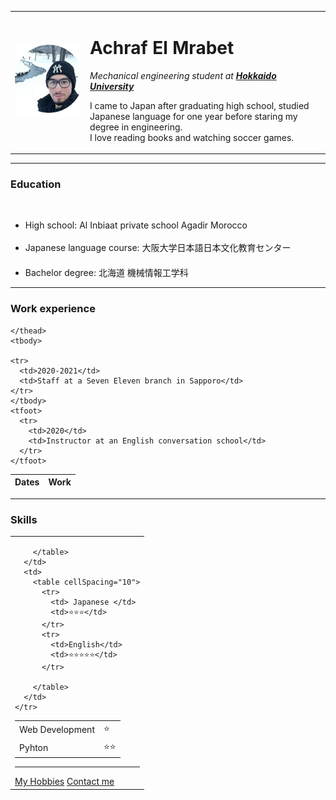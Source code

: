 <!DOCTYPE html>
<html lang="en" dir="ltr">

<head>
  <meta charset="utf-8">
  <title>Achraf's Personal Site</title>
</head>

<body>
  <table cellspacing="20">
    <tr>
      <td><img src="Images/achraf.png" alt="Achraf's profile photo"></td>
      <td><h1>Achraf El Mrabet</h1>
      <p>
        <em> Mechanical engineering student at <strong><a href="https://www.hokudai.ac.jp/">Hokkaido University</a></strong></em>
      </p>
      <p>I came to Japan after graduating high school, studied Japanese language for one year before staring my degree in engineering.<br> I love reading books
        and watching soccer games.
      </p></td>
    </tr>
  </table>

  <hr size="3" noshade>
  <h3>Education</h3>
  <P>
    <br>
  <ul>
    <li>High school: Al Inbiaat private school Agadir Morocco </li><br>
    <li>Japanese language course: 大阪大学日本語日本文化教育センター</li>　
    <br>
    <li>Bachelor degree: 北海道 機械情報工学科</li>
  </ul>
  </p>
  <hr size="3">
  <h3>Work experience</h3>

  <table>
    <thead>
      <tr>
        <th>Dates</th>
        <th>Work</th>
      </tr>

    </thead>
    <tbody>

    <tr>
      <td>2020-2021</td>
      <td>Staff at a Seven Eleven branch in Sapporo</td>
    </tr>
    </tbody>
    <tfoot>
      <tr>
        <td>2020</td>
        <td>Instructor at an English conversation school</td>
      </tr>
    </tfoot>

  </table>

  <hr size="3">
  
  <h3>Skills</h3>
  <table cellSpacing="10">
    <tr>
      <td>
        <table cellSpacing="10">
          <tr>
            <td>Web Development </td>
            <td>⭐</td>
          </tr>
          <tr>
            <td>Pyhton</td>
            <td>⭐⭐</td>
          </tr>

        </table>
      </td>
      <td>
        <table cellSpacing="10">
          <tr>
            <td> Japanese </td>
            <td>⭐⭐⭐</td>
          </tr>
          <tr>
            <td>English</td>
            <td>⭐⭐⭐⭐⭐</td>
          </tr>

        </table>
      </td>
    </tr>
  </table>


  <hr size="3" noshade>
  <a href="hobbies.html">My Hobbies</a></h3> <a href="Contact information.html">Contact me</a>

</body>

</html>
